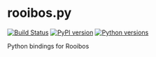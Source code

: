 # rooibos.py

[![Build Status](https://travis-ci.org/squaresLab/rooibos.py.svg?branch=master)](https://travis-ci.org/squaresLab/rooibos.py)
[![PyPI version](https://badge.fury.io/py/rooibos.svg)](https://badge.fury.io/py/rooibos)
[![Python versions](https://img.shields.io/pypi/pyversions/rooibos.svg)](https://pypi.org/project/rooibos)

Python bindings for Rooibos
